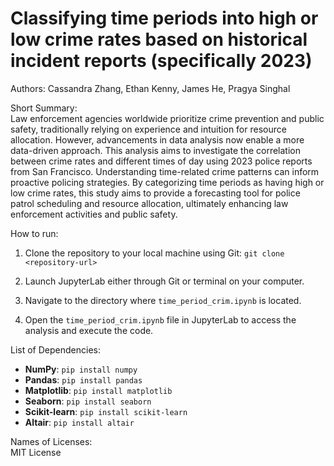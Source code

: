 # Classifying time periods into high or low crime rates based on historical incident reports (specifically 2023)

Authors: Cassandra Zhang, Ethan Kenny, James He, Pragya Singhal

Short Summary: \
Law enforcement agencies worldwide prioritize crime prevention and public safety, traditionally relying on experience and intuition for resource allocation. However, advancements in data analysis now enable a more data-driven approach. This analysis aims to investigate the correlation between crime rates and different times of day using 2023 police reports from San Francisco. Understanding time-related crime patterns can inform proactive policing strategies. By categorizing time periods as having high or low crime rates, this study aims to provide a forecasting tool for police patrol scheduling and resource allocation, ultimately enhancing law enforcement activities and public safety.

How to run:

1. Clone the repository to your local machine using Git:
`git clone <repository-url>`
3. Launch JupyterLab either through Git or terminal on your computer.

4. Navigate to the directory where `time_period_crim.ipynb` is located.

5. Open the `time_period_crim.ipynb` file in JupyterLab to access the analysis and execute the code.


List of Dependencies: 
- **NumPy**: `pip install numpy`
- **Pandas**: `pip install pandas`
- **Matplotlib**: `pip install matplotlib`
- **Seaborn**: `pip install seaborn`
- **Scikit-learn**: `pip install scikit-learn`
- **Altair**: `pip install altair`

Names of Licenses: \
MIT License

